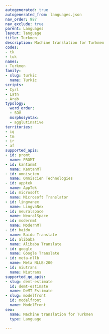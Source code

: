 ```yaml
---
autogenerated: true
autogenerated_from: languages.json
nav_order: 987
nav_exclude: true
parent: Languages
layout: language
title: Turkmen
description: Machine translation for Turkmen
codes:
- tk
- tuk
names:
- Turkmen
family:
- slug: turkic
  name: Turkic
scripts:
- Cyrl
- Latn
- Arab
typology:
  word_order:
  - SOV
  morphosyntax:
  - agglutinative
territories:
- iq
- tm
- ir
- af
supported_apis:
- id: promt
  name: PROMT
- id: kantanmt
  name: KantanMT
- id: omniscien
  name: Omniscien Technologies
- id: apptek
  name: AppTek
- id: microsoft
  name: Microsoft Translator
- id: lingvanex
  name: LingvaNex
- id: neuralspace
  name: NeuralSpace
- id: modernmt
  name: ModernMT
- id: baidu
  name: Baidu Translate
- id: alibaba
  name: Alibaba Translate
- id: google
  name: Google Translate
- id: meta-nllb
  name: Meta NLLB-200
- id: niutrans
  name: Niutrans
supported_qe_apis:
- slug: demt-estimate
  id: demt-estimate
  name: DeMT Estimate
- slug: modelfront
  id: modelfront
  name: ModelFront
seo:
  name: Machine translation for Turkmen
  type: Language

---
```


